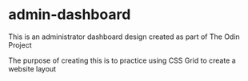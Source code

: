 # admin-dashboard

This is an administrator dashboard design created as part of The Odin Project

The purpose of creating this is to practice using CSS Grid to create a website layout